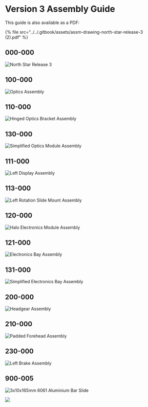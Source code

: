 # Version 3 Assembly Guide

This guide is also available as a PDF:

{% file src="../../.gitbook/assets/assm-drawing-north-star-release-3 \(2\).pdf" %}



## 000-000

![North Star Release 3](../../.gitbook/assets/assm-drawing-north-star-release-3-01.png)

## 100-000

![Optics Assembly](../../.gitbook/assets/assm-drawing-north-star-release-3-02.png)

## 110-000

![Hinged Optics Bracket Assembly](../../.gitbook/assets/assm-drawing-north-star-release-3-03.png)

## 130-000

![Simplified Optics Module Assembly](../../.gitbook/assets/assm-drawing-north-star-release-3-04.png)

## 111-000

![Left Display Assembly](../../.gitbook/assets/assm-drawing-north-star-release-3-05.png)

## 113-000

![Left Rotation Slide Mount Assembly](../../.gitbook/assets/assm-drawing-north-star-release-3-06.png)

## 120-000

![Halo Electronics Module Assembly](../../.gitbook/assets/assm-drawing-north-star-release-3-07.png)

## 121-000

![Electronics Bay Assembly](../../.gitbook/assets/assm-drawing-north-star-release-3-08.png)

## 131-000

![Simplified Electronics Bay Assembly](../../.gitbook/assets/assm-drawing-north-star-release-3-09.png)

## 200-000

![Headgear Assembly](../../.gitbook/assets/assm-drawing-north-star-release-3-10.png)

## 210-000

![Padded Forehead Assembly](../../.gitbook/assets/assm-drawing-north-star-release-3-11.png)

## 230-000

![Left Brake Assembly](../../.gitbook/assets/assm-drawing-north-star-release-3-12.png)

## 900-005

![3x10x165mm 6061 Aluminium Bar Slide](../../.gitbook/assets/assm-drawing-north-star-release-3-13.png)

![](../../.gitbook/assets/assm-drawing-north-star-release-3-14.png)

